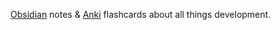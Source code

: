 [Obsidian](https://obsidian.md/) notes & [Anki](https://apps.ankiweb.net/) flashcards about all things development.